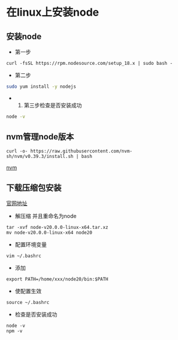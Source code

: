 # 在linux上安装node

## 安装node

- 第一步

```shell
curl -fsSL https://rpm.nodesource.com/setup_18.x | sudo bash -
```

- 第二步

```bash
sudo yum install -y nodejs
```

- 1. 第三步检查是否安装成功

```bash
node -v
```

## nvm管理node版本

```shell
curl -o- https://raw.githubusercontent.com/nvm-sh/nvm/v0.39.3/install.sh | bash
```

[nvm](https://github.com/nvm-sh/nvm/blob/master/README.md#installing-and-updating)

## 下载压缩包安装

[官网地址](https://nodejs.org/en)

- 解压缩 并且重命名为node

```shell
tar -xvf node-v20.0.0-linux-x64.tar.xz
mv node-v20.0.0-linux-x64 node20
```

- 配置环境变量

```shell
vim ~/.bashrc
```

- 添加

```shell
export PATH=/home/xxx/node20/bin:$PATH
```

- 使配置生效

```shell
source ~/.bashrc
```

- 检查是否安装成功

```shell
node -v
npm -v
```
